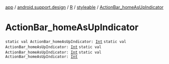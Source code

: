 [app](../../../index.md) / [android.support.design](../../index.md) / [R](../index.md) / [styleable](index.md) / [ActionBar_homeAsUpIndicator](.)

# ActionBar_homeAsUpIndicator

`static val ActionBar_homeAsUpIndicator: `[`Int`](https://kotlinlang.org/api/latest/jvm/stdlib/kotlin/-int/index.html)
`static val ActionBar_homeAsUpIndicator: `[`Int`](https://kotlinlang.org/api/latest/jvm/stdlib/kotlin/-int/index.html)
`static val ActionBar_homeAsUpIndicator: `[`Int`](https://kotlinlang.org/api/latest/jvm/stdlib/kotlin/-int/index.html)
`static val ActionBar_homeAsUpIndicator: `[`Int`](https://kotlinlang.org/api/latest/jvm/stdlib/kotlin/-int/index.html)
